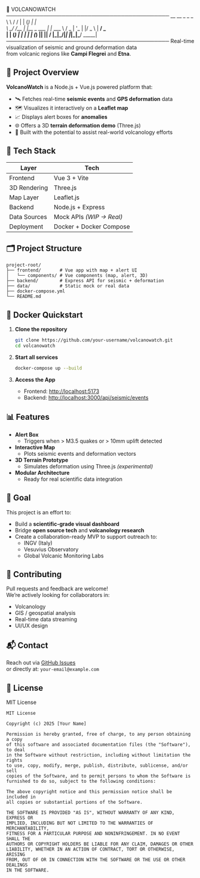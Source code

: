
🌋 VOLCANOWATCH
────────────────────────────────────────────
     __     __   _     _        _       
     \ \   / /  | |   (_)      | |      
      \ \_/ /__ | |__  _  ___  | |_ ___ 
       \   / _ \| '_ \| |/ _ \ | __/ _ \
        | | (_) | | | | | (_) || ||  __/
        |_|\___/|_| |_|_|\___/  \__\___|
────────────────────────────────────────────
Real-time visualization of seismic and ground deformation data  
from volcanic regions like **Campi Flegrei** and **Etna**.

## 🚀 Project Overview

**VolcanoWatch** is a Node.js + Vue.js powered platform that:

- 🛰️ Fetches real-time **seismic events** and **GPS deformation** data  
- 🗺️ Visualizes it interactively on a **Leaflet map**  
- 📈 Displays alert boxes for **anomalies**  
- 🌐 Offers a 3D **terrain deformation demo** (Three.js)  
- 📡 Built with the potential to assist real-world volcanology efforts  

## 🧩 Tech Stack

| Layer         | Tech             |
| ------------- | ---------------- |
| Frontend      | Vue 3 + Vite     |
| 3D Rendering  | Three.js         |
| Map Layer     | Leaflet.js       |
| Backend       | Node.js + Express|
| Data Sources  | Mock APIs *(WIP → Real)* |
| Deployment    | Docker + Docker Compose |

## 🗂️ Project Structure

```
project-root/
├── frontend/       # Vue app with map + alert UI
│   └── components/ # Vue components (map, alert, 3D)
├── backend/        # Express API for seismic + deformation
├── data/           # Static mock or real data
├── docker-compose.yml
└── README.md
```

## 🐳 Docker Quickstart

1. **Clone the repository**  
   ```bash
   git clone https://github.com/your-username/volcanowatch.git
   cd volcanowatch
   ```

2. **Start all services**  
   ```bash
   docker-compose up --build
   ```

3. **Access the App**  
   - Frontend: [http://localhost:5173](http://localhost:5173)  
   - Backend: [http://localhost:3000/api/seismic/events](http://localhost:3000/api/seismic/events)

## 📊 Features

- **Alert Box**  
  - Triggers when > M3.5 quakes or > 10mm uplift detected
- **Interactive Map**  
  - Plots seismic events and deformation vectors
- **3D Terrain Prototype**  
  - Simulates deformation using Three.js *(experimental)*
- **Modular Architecture**  
  - Ready for real scientific data integration

## 🎯 Goal

This project is an effort to:
- Build a **scientific-grade visual dashboard**
- Bridge **open source tech** and **volcanology research**
- Create a collaboration-ready MVP to support outreach to:
  - INGV (Italy)
  - Vesuvius Observatory
  - Global Volcanic Monitoring Labs

## 🙌 Contributing

Pull requests and feedback are welcome!  
We’re actively looking for collaborators in:
- Volcanology
- GIS / geospatial analysis
- Real-time data streaming
- UI/UX design

## 📬 Contact

Reach out via [GitHub Issues](https://github.com/your-username/volcanowatch/issues)  
or directly at: `your-email@example.com`

## 📜 License

MIT License

```
MIT License

Copyright (c) 2025 [Your Name]

Permission is hereby granted, free of charge, to any person obtaining a copy
of this software and associated documentation files (the "Software"), to deal
in the Software without restriction, including without limitation the rights  
to use, copy, modify, merge, publish, distribute, sublicense, and/or sell  
copies of the Software, and to permit persons to whom the Software is  
furnished to do so, subject to the following conditions:  

The above copyright notice and this permission notice shall be included in  
all copies or substantial portions of the Software.  

THE SOFTWARE IS PROVIDED "AS IS", WITHOUT WARRANTY OF ANY KIND, EXPRESS OR  
IMPLIED, INCLUDING BUT NOT LIMITED TO THE WARRANTIES OF MERCHANTABILITY,  
FITNESS FOR A PARTICULAR PURPOSE AND NONINFRINGEMENT. IN NO EVENT SHALL THE  
AUTHORS OR COPYRIGHT HOLDERS BE LIABLE FOR ANY CLAIM, DAMAGES OR OTHER  
LIABILITY, WHETHER IN AN ACTION OF CONTRACT, TORT OR OTHERWISE, ARISING  
FROM, OUT OF OR IN CONNECTION WITH THE SOFTWARE OR THE USE OR OTHER DEALINGS  
IN THE SOFTWARE.
```
